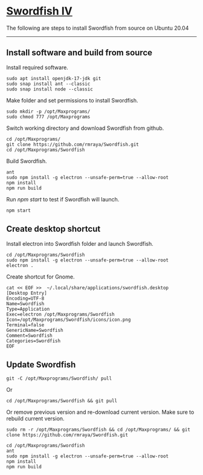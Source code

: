 # [Swordfish IV](https://github.com/rmraya/Swordfish)
The following are steps to install Swordfish from source on Ubuntu 20.04

---

## Install software and build from source
Install required software.
```
sudo apt install openjdk-17-jdk git
sudo snap install ant --classic
sudo snap install node --classic
```

Make folder and set permissions to install Swordfish.
```
sudo mkdir -p /opt/Maxprograms/
sudo chmod 777 /opt/Maxprograms
```
Switch working directory and download Swordfish from github.
```
cd /opt/Maxprograms/
git clone https://github.com/rmraya/Swordfish.git
cd /opt/Maxprograms/Swordfish
```
Build Swordfish.
```
ant
sudo npm install -g electron --unsafe-perm=true --allow-root
npm install
npm run build
```
Run *npm start* to test if Swordfish will launch.
```
npm start
```
## Create desktop shortcut
Install electron into Swordfish folder and launch Swordfish.
```
cd /opt/Maxprograms/Swordfish
sudo npm install -g electron --unsafe-perm=true --allow-root
electron .
```
Create shortcut for Gnome.
```
cat << EOF >>  ~/.local/share/applications/swordfish.desktop
[Desktop Entry]
Encoding=UTF-8
Name=Swordfish
Type=Application
Exec=electron /opt/Maxprograms/Swordfish
Icon=/opt/Maxprograms/Swordfish/icons/icon.png
Terminal=false
GenericName=Swordfish
Comment=Swordfish
Categories=Swordfish
EOF
```

## Update Swordfish
```
git -C /opt/Maxprograms/Swordfish/ pull
```
Or
```
cd /opt/Maxprograms/Swordfish && git pull
```
Or remove previous version and re-download current version. Make sure to rebuild current version.
```
sudo rm -r /opt/Maxprograms/Swordfish && cd /opt/Maxprograms/ && git clone https://github.com/rmraya/Swordfish.git

cd /opt/Maxprograms/Swordfish
ant
sudo npm install -g electron --unsafe-perm=true --allow-root
npm install
npm run build
```
